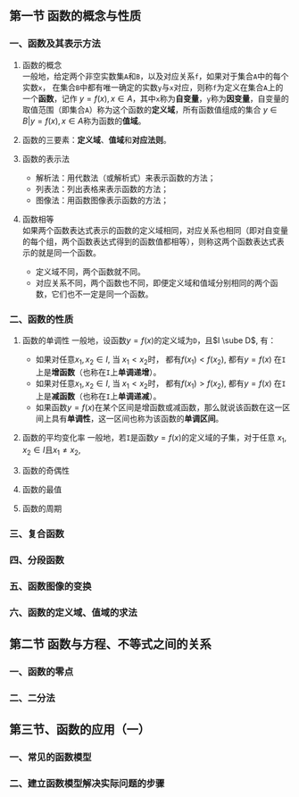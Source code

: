 ## 第一节 函数的概念与性质

### 一、函数及其表示方法   

1. 函数的概念  
一般地，给定两个非空实数集`A`和`B`，以及对应关系`f`，如果对于集合`A`中的每个实数`x`， 在集合`B`中都有唯一确定的实数`y`与`x`对应，则称`f`为定义在集合`A`上的一个**函数**，记作 $y=f(x), x \in A$，其中`x`称为**自变量**，`y`称为**因变量**，自变量的取值范围（即集合`A`）称为这个函数的**定义域**，所有函数值组成的集合 ${y \in B|y=f(x), x \in A}$称为函数的**值域**。

2. 函数的三要素：**定义域**、**值域**和**对应法则**。

3. 函数的表示法
    - 解析法：用代数法（或解析式）来表示函数的方法；
    - 列表法：列出表格来表示函数的方法；
    - 图像法：用函数图像表示函数的方法；   

4. 函数相等   
如果两个函数表达式表示的函数的定义域相同，对应关系也相同（即对自变量的每个组，两个函数表达式得到的函数值都相等），则称这两个函数表达式表示的就是同一个函数。
    - 定义域不同，两个函数就不同。
    - 对应关系不同，两个函数也不同，即便定义域和值域分别相同的两个函数，它们也不一定是同一个函数。

### 二、函数的性质

1. 函数的单调性
一般地，设函数$y=f(x)$的定义域为`D`，且$I \sube D$, 有：
    - 如果对任意$x_1, x_2 \in I$, 当 $x_1 < x_2$时， 都有$f(x_1) < f(x_2)$, 都有$y=f(x)$ 在`I` 上是**增函数**（也称在`I`上**单调递增**）。   
    - 如果对任意$x_1, x_2 \in I$, 当 $x_1 < x_2$时， 都有$f(x_1) > f(x_2)$, 都有$y=f(x)$ 在`I` 上是**减函数**（也称在`I`上**单调递减**）。   
    - 如果函数$y=f(x)$在某个区间是增函数或减函数，那么就说该函数在这一区间上具有**单调性**，这一区间也称为该函数的**单调区间**。   
2. 函数的平均变化率
一般地，若`I`是函数$y=f(x)$的定义域的子集，对于任意 $x_1, x_2 \in I$且$x_1 \ne x_2$,  
3. 函数的奇偶性

4. 函数的最值

5. 函数的周期


### 三、复合函数

### 四、分段函数

### 五、函数图像的变换  

### 六、函数的定义域、值域的求法


## 第二节 函数与方程、不等式之间的关系

### 一、函数的零点

### 二、二分法

## 第三节、函数的应用（一）

### 一、常见的函数模型

### 二、建立函数模型解决实际问题的步骤
